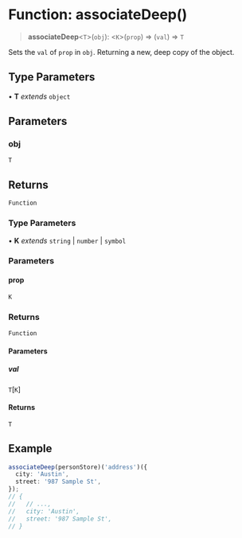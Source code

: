 # Function: associateDeep()

> **associateDeep**\<`T`\>(`obj`): \<`K`\>(`prop`) => (`val`) => `T`

Sets the `val` of `prop` in `obj`. Returning a new, deep copy of the object.

## Type Parameters

• **T** *extends* `object`

## Parameters

### obj

`T`

## Returns

`Function`

### Type Parameters

• **K** *extends* `string` \| `number` \| `symbol`

### Parameters

#### prop

`K`

### Returns

`Function`

#### Parameters

##### val

`T`\[`K`\]

#### Returns

`T`

## Example

```ts
associateDeep(personStore)('address')({
  city: 'Austin',
  street: '987 Sample St',
});
// {
//   // ...,
//   city: 'Austin',
//   street: '987 Sample St',
// }
```
